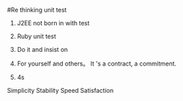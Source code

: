 #Re thinking unit test

1. J2EE not born in with test 

2. Ruby unit test

3. Do it and insist on

4. For yourself and others。
  It 's a contract, a commitment.

5. 4s 

Simplicity Stability  Speed  Satisfaction

